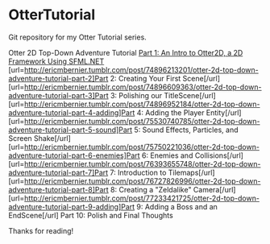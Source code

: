 OtterTutorial
=============

Git repository for my Otter Tutorial series.

Otter 2D Top-Down Adventure Tutorial
[Part 1: An Intro to Otter2D, a 2D Framework Using SFML.NET](url=http://ericmbernier.tumblr.com/post/74890485795/otter2d-top-down-adventure-tutorial-part-1-an-intro)
[url=http://ericmbernier.tumblr.com/post/74896213201/otter-2d-top-down-adventure-tutorial-part-2]Part 2: Creating Your First Scene[/url]
[url=http://ericmbernier.tumblr.com/post/74896609363/otter-2d-top-down-adventure-tutorial-part-3]Part 3: Polishing our TitleScene[/url]
[url=http://ericmbernier.tumblr.com/post/74896952184/otter-2d-top-down-adventure-tutorial-part-4-adding]Part 4: Adding the Player Entity[/url]
[url=http://ericmbernier.tumblr.com/post/75530740785/otter-2d-top-down-adventure-tutorial-part-5-sound]Part 5: Sound Effects, Particles, and Screen Shake[/url]
[url=http://ericmbernier.tumblr.com/post/75750221036/otter-2d-top-down-adventure-tutorial-part-6-enemies]Part 6: Enemies and Collisions[/url]
[url=http://ericmbernier.tumblr.com/post/76393655748/otter-2d-top-down-adventure-tutorial-part-7]Part 7: Introduction to Tilemaps[/url]
[url=http://ericmbernier.tumblr.com/post/76727826996/otter-2d-top-down-adventure-tutorial-part-8]Part 8: Creating a "Zeldalike" Camera[/url]
[url=http://ericmbernier.tumblr.com/post/77233421725/otter-2d-top-down-adventure-tutorial-part-9-adding]Part 9: Adding a Boss and an EndScene[/url]
Part 10: Polish and Final Thoughts

Thanks for reading!
